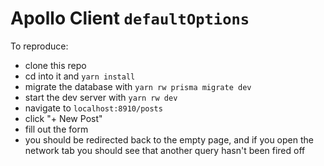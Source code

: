 # Apollo Client `defaultOptions`

To reproduce:

- clone this repo
- cd into it and `yarn install`
- migrate the database with `yarn rw prisma migrate dev`
- start the dev server with `yarn rw dev`
- navigate to `localhost:8910/posts`
- click "+ New Post"
- fill out the form
- you should be redirected back to the empty page, and if you open the network tab you should see that another query hasn't been fired off
